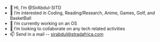 - 👋 Hi, I’m @SirAbdul-SITD
- 👀 I’m interested in Coding, Reading/Research, Anime, Games, Golf, and BasketBall
- 🌱 I’m currently working on an OS
- 💞️ I’m looking to collaborate on any tech related activities
- 📫 Send in a mail -- sirabdul@stradafrica.com

<!---
SirAbdul-SITD/SirAbdul-SITD is a ✨ special ✨ repository because its `README.md` (this file) appears on your GitHub profile.
You can click the Preview link to take a look at your changes.
--->
